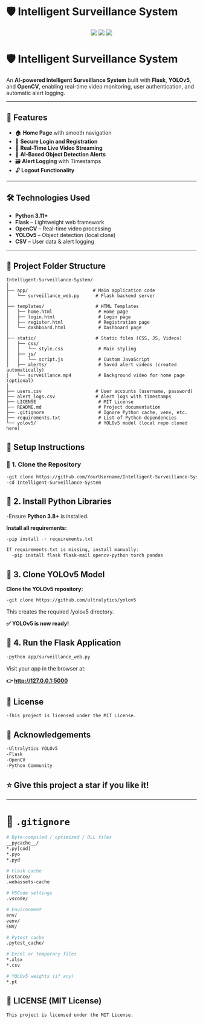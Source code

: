 # 🛡️ **Intelligent Surveillance System**
<div align="center"> <img src="https://img.shields.io/badge/Status-Active-brightgreen" /> <img src="https://img.shields.io/badge/License-MIT-blue" /> <img src="https://img.shields.io/badge/Made%20with-Flask%20%26%20YOLOv5-blueviolet" /> </div>

# 🛡️ **Intelligent Surveillance System**

An **AI-powered Intelligent Surveillance System** built with **Flask**, **YOLOv5**, and **OpenCV**, enabling real-time video monitoring, user authentication, and automatic alert logging.

---

## 📸 **Features**

- 🏠 **Home Page** with smooth navigation
- 🔐 **Secure Login and Registration**
- 🎥 **Real-Time Live Video Streaming**
- 🚨 **AI-Based Object Detection Alerts**
- 🗃️ **Alert Logging** with Timestamps
- 🔓 **Logout Functionality**

---

## 🛠️ **Technologies Used**

- **Python 3.11+**
- **Flask** – Lightweight web framework
- **OpenCV** – Real-time video processing
- **YOLOv5** – Object detection (local clone)
- **CSV** – User data & alert logging

---

## 📁 **Project Folder Structure**

```\n
Intelligent-Surveillance-System/
│
├── app/                        # Main application code
│   └── surveillance_web.py      # Flask backend server
│
├── templates/                   # HTML Templates
│   ├── home.html                 # Home page
│   ├── login.html                # Login page
│   ├── register.html             # Registration page
│   └── dashboard.html            # Dashboard page
│
├── static/                      # Static files (CSS, JS, Videos)
│   ├── css/
│   │   └── style.css             # Main styling
│   ├── js/
│   │   └── script.js             # Custom JavaScript
│   ├── alerts/                   # Saved alert videos (created automatically)
│   └── surveillance.mp4          # Background video for home page (optional)
│
├── users.csv                    # User accounts (username, password)
├── alert_logs.csv               # Alert logs with timestamps
├── LICENSE                       # MIT License
├── README.md                     # Project documentation
├── .gitignore                    # Ignore Python cache, venv, etc.
├── requirements.txt              # List of Python dependencies
└── yolov5/                       # YOLOv5 model (local repo cloned here)
```
## 🚀 **Setup Instructions**

### 🔧 **1. Clone the Repository**

```bash
-git clone https://github.com/YourUsername/Intelligent-Surveillance-System.git
-cd Intelligent-Surveillance-System
```

## 🧪 **2. Install Python Libraries**
-Ensure **Python 3.8+** is installed.

**Install all requirements:**

```bash
-pip install -r requirements.txt
```

```bash
If requirements.txt is missing, install manually:
  -pip install flask flask-mail opencv-python torch pandas
```
## 🧠 **3. Clone YOLOv5 Model**

**Clone the YOLOv5 repository:**

```bash
-git clone https://github.com/ultralytics/yolov5
```
This creates the required /yolov5 directory.

**✅ YOLOv5 is now ready!**

## 🚀 **4. Run the Flask Application**
```bash
-python app/surveillance_web.py
```
Visit your app in the browser at:

**👉 http://127.0.0.1:5000**

## 📜 **License**
```bash
-This project is licensed under the MIT License.
```

## 🙏 **Acknowledgements**
```bash
-Ultralytics YOLOv5
-Flask
-OpenCV
-Python Community
```

## ⭐ **Give this project a star if you like it!**

---

# 📁 `.gitignore`

```bash
# Byte-compiled / optimized / DLL files
__pycache__/
*.py[cod]
*.pyo
*.pyd

# Flask cache
instance/
.webassets-cache

# VSCode settings
.vscode/

# Environment
env/
venv/
ENV/

# Pytest cache
.pytest_cache/

# Excel or temporary files
*.xlsx
*.csv

# YOLOv5 weights (if any)
*.pt
```

## 📝 **LICENSE (MIT License)**
```bash
This project is licensed under the MIT License.
```
